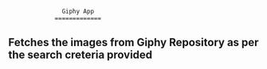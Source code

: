                    Giphy App 
                 =============
Fetches the images from Giphy Repository as per the search creteria provided
----------------------------------------------------------------------------

